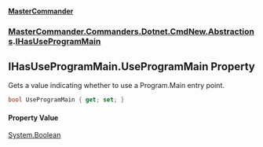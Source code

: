 #### [MasterCommander](MasterCommander.md 'MasterCommander')
### [MasterCommander.Commanders.Dotnet.CmdNew.Abstractions](MasterCommander.md#MasterCommander.Commanders.Dotnet.CmdNew.Abstractions 'MasterCommander.Commanders.Dotnet.CmdNew.Abstractions').[IHasUseProgramMain](IHasUseProgramMain.md 'MasterCommander.Commanders.Dotnet.CmdNew.Abstractions.IHasUseProgramMain')

## IHasUseProgramMain.UseProgramMain Property

Gets a value indicating whether to use a Program.Main entry point.

```csharp
bool UseProgramMain { get; set; }
```

#### Property Value
[System.Boolean](https://docs.microsoft.com/en-us/dotnet/api/System.Boolean 'System.Boolean')